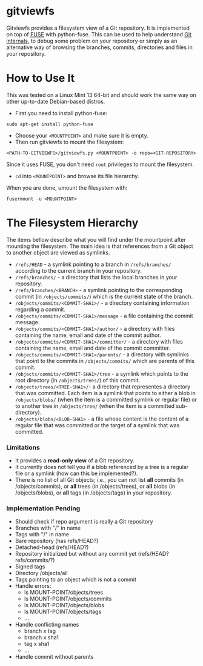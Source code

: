 gitviewfs
========
Gitviewfs provides a filesystem view of a Git repository. It is implemented on
top of [FUSE](http://fuse.sourceforge.net/) with python-fuse. This can be used
to help understand [Git internals](http://git-scm.com/book/en/Git-Internals-Git-Objects),
to debug some problem on your repository or simply as an alternative way of
browsing the branches, commits, directories and files in your repository.


How to Use It
===========
This was tested on a Linux Mint 13 64-bit and should work the same way on other
up-to-date Debian-based distros.

* First you need to install python-fuse:
``` shell
sudo apt-get install python-fuse
```

* Choose your `<MOUNTPOINT>` and make sure it is empty.
* Then run gitviewfs to mount the filesystem:
``` shell
<PATH-TO-GITVIEWFS>/gitviewfs.py <MOUNTPOINT> -o repo=<GIT-REPOSITORY>
```
Since it uses FUSE, you don't need `root` privileges to mount the filesystem.

* `cd` into `<MOUNTPOINT>` and browse its file hierarchy.


When you are done, umount the filesystem with:
``` shell
fusermount -u <MOUNTPOINT>
```


The Filesystem Hierarchy
=====================
The items bellow describe what you will find under the mountpoint after mounting
the filesystem. The main idea is that references from a Git object to another
object are viewed as symlinks.
* `/refs/HEAD` - a symlink pointing to a branch in `/refs/branches/` according to
the current branch in your repository.
* `/refs/branches/` - a directory that lists the local branches in your repository.
* `/refs/branches/<BRANCH>` - a symlink pointing to the corresponding commit (in
  `/objects/commits/`) which is the current state of the branch.
* `/objects/commits/<COMMIT-SHA1>/` - a directory containing information regarding
 a commit.
* `/objects/commits/<COMMIT-SHA1>/message` - a file containing the commit message.
* `/objects/commits/<COMMIT-SHA1>/author/` - a directory with files containing the
  name, email and date of the commit author.
* `/objects/commits/<COMMIT-SHA1>/committer/` - a directory with files containing
  the name, email and date of the commit committer.
* `/objects/commits/<COMMIT-SHA1>/parents/` - a directory with symlinks that point
  to the commits in `/objects/commits/` which are parents of this commit.
* `/objects/commits/<COMMIT-SHA1>/tree` - a symlink which points to the root directory
  (in `/objects/trees/`) of this commit.
* `/objects/trees/<TREE-SHA1>/`- a directory that representes a directory that 
  was committed. Each item is a symlink that points to either a blob in
  `/objects/blobs/` (when the item is a committed symlink or regular file) or to
  another tree in `/objects/tree/` (when the item is a committed sub-directory).
* `/objects/blobs/<BLOB-SHA1>` - a file whose content is the content of a
  regular file that was committed or the target of a symlink that was committed.


### Limitations
* It provides a **read-only view** of a Git repository.
* It currently does not tell you if a blob referenced by a tree is a regular
  file or a symlink (how can this be implemented?).
* There is no list of all Git objects; i.e., you can not list **all** commits
  (in /objects/commits), or **all** trees (in /objects/trees), or **all** blobs
  (in /objects/blobs), or **all** tags (in /objects/tags) in your repository.


### Implementation Pending
* Should check if repo argument is really a Git repository
* Branches with "/" in name
* Tags with "/" in name
* Bare repository (has refs/HEAD?)
* Detached-head (refs/HEAD?)
* Repository initialized but without any commit yet (refs/HEAD? refs/commits/?)
* Signed tags
* Directory /objects/all
* Tags pointing to an object which is not a commit
* Handle errors:
	* ls MOUNT-POINT/objects/trees
	* ls MOUNT-POINT/objects/commits
	* ls MOUNT-POINT/objects/blobs
	* ls MOUNT-POINT/objects/tags
	* ...
* Handle conflicting names
	* branch x tag
	* branch x sha1
	* tag x sha1
	* ...
* Handle commit without parents

